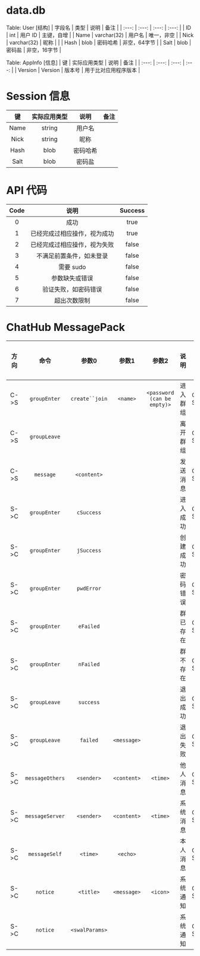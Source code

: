 # data.db
Table: User [结构]
| 字段名 | 类型 | 说明 |	备注 |
| :---: | :---: | :---: | :---: |
| ID | int | 用户 ID | 主键，自增 |
| Name | varchar(32) | 用户名 | 唯一，非空 |
| Nick | varchar(32) | 昵称 |  |
| Hash | blob | 密码哈希 | 非空，64字节 |
| Salt | blob | 密码盐 | 非空，16字节 |

Table: AppInfo [信息]
| 键 | 实际应用类型 | 说明 | 备注 |
| :---: | :---: | :---: | :---: |
| Version | Version | 版本号 | 用于比对应用程序版本 |


# Session 信息
|  键  | 实际应用类型 |  说明  | 备注 |
| :--: | :---------: | :----: | :--: |
| Name |   string    | 用户名 |      |
| Nick |   string    |  昵称  |      |
| Hash |    blob     |密码哈希|      |
| Salt |    blob     | 密码盐 |      |



# API 代码
| Code |            说明            | Success |
| :--: | :------------------------: |:-------:|
|  0   |            成功            |  true   |
|  1   | 已经完成过相应操作，视为成功 |  true   |
|  2   | 已经完成过相应操作，视为失败 |  false  |
|  3   |  不满足前置条件，如未登录   |  false  |
|  4   |          需要 sudo         |  false  |
|  5   |       参数缺失或错误        |  false  |
|  6   |    验证失败，如密码错误     |  false  |
|  7   |        超出次数限制        |  false  |


# ChatHub MessagePack
| 方向 |     命令      |     参数0     |    参数1    |           参数2           |    说明    |   完成情况   |
| :--: | :-----------: | :----------: | :---------: | :-----------------------: | :-------: | :----------: |
| C->S | `groupEnter`  |`create``join`|  `<name>`   |`<password (can be empty)>`| 进入群组   |   C:Y  S:N   |
| C->S | `groupLeave`  |              |             |                           | 离开群组   |   C:Y  S:N   |
| C->S |   `message`   | `<content>`  |             |                           | 发送消息   |   C:Y  S:N   |
| S->C | `groupEnter`  |  `cSuccess`  |             |                           | 进入成功   |   C:Y  S:N   |
| S->C | `groupEnter`  |  `jSuccess`  |             |                           | 创建成功   |   C:Y  S:N   |
| S->C | `groupEnter`  |  `pwdError`  |             |                           | 密码错误   |   C:Y  S:N   |
| S->C | `groupEnter`  |  `eFailed`   |             |                           | 群已存在   |   C:Y  S:N   |
| S->C | `groupEnter`  |  `nFailed`   |             |                           | 群不存在   |   C:Y  S:N   |
| S->C | `groupLeave`  |   `success`  |             |                           | 退出成功   |   C:Y  S:N   |
| S->C | `groupLeave`  |   `failed`   | `<message>` |                           | 退出失败   |   C:Y  S:N   |
| S->C |`messageOthers`|  `<sender>`  | `<content>` |         `<time>`          | 他人消息   |   C:Y  S:N   |
| S->C |`messageServer`|  `<sender>`  | `<content>` |         `<time>`          | 系统消息   |   C:Y  S:N   |
| S->C | `messageSelf` |   `<time>`   |  `<echo>`   |                           | 本人消息   |   C:Y  S:N   |
| S->C |   `notice`    |   `<title>`  | `<message>` |         `<icon>`          | 系统通知   |   C:Y  S:N   |
| S->C |   `notice`    |`<swalParams>`|             |                           | 系统通知   |   C:Y  S:N   |